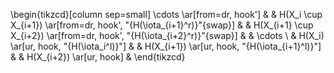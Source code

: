 
\begin{tikzcd}[column sep=small]
  \cdots
  \ar[from=dr, hook']
  &
  &
  H(X_i \cup X_{i+1})
  \ar[from=dr, hook', "{H(\iota_{i+1}^r)}"{swap}]
  &
  &
  H(X_{i+1} \cup X_{i+2})
  \ar[from=dr, hook', "{H(\iota_{i+2}^r)}"{swap}]
  &
  & 
  \cdots
  \\
  &
  H(X_i)
  \ar[ur, hook, "{H(\iota_i^l)}"]
  &
  &
  H(X_{i+1})
  \ar[ur, hook, "{H(\iota_{i+1}^l)}"]
  &
  &
  H(X_{i+2})
  \ar[ur, hook]
  & 
\end{tikzcd}
